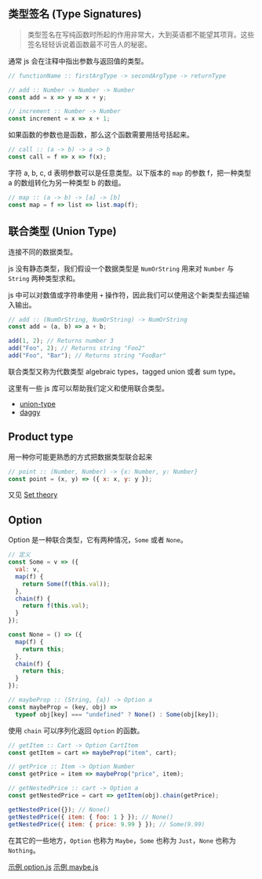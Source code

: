 ## 类型签名 (Type Signatures)

> 类型签名在写纯函数时所起的作用非常大，大到英语都不能望其项背。这些签名轻轻诉说着函数最不可告人的秘密。

通常 js 会在注释中指出参数与返回值的类型。

```js
// functionName :: firstArgType -> secondArgType -> returnType

// add :: Number -> Number -> Number
const add = x => y => x + y;

// increment :: Number -> Number
const increment = x => x + 1;
```

如果函数的参数也是函数，那么这个函数需要用括号括起来。

```js
// call :: (a -> b) -> a -> b
const call = f => x => f(x);
```

字符 a, b, c, d 表明参数可以是任意类型。以下版本的 `map` 的参数 f，把一种类型 a 的数组转化为另一种类型 b 的数组。

```js
// map :: (a -> b) -> [a] -> [b]
const map = f => list => list.map(f);
```

## 联合类型 (Union Type)

连接不同的数据类型。

js 没有静态类型，我们假设一个数据类型是 `NumOrString` 用来对 `Number` 与 `String` 两种类型求和。

js 中可以对数值或字符串使用 `+` 操作符，因此我们可以使用这个新类型去描述输入输出。

```js
// add :: (NumOrString, NumOrString) -> NumOrString
const add = (a, b) => a + b;

add(1, 2); // Returns number 3
add("Foo", 2); // Returns string "Foo2"
add("Foo", "Bar"); // Returns string "FooBar"
```

联合类型又称为代数类型 algebraic types，tagged union 或者 sum type。

这里有一些 js 库可以帮助我们定义和使用联合类型。

- [union-type](https://github.com/paldepind/union-type)
- [daggy](https://github.com/fantasyland/daggy)

## Product type

用一种你可能更熟悉的方式把数据类型联合起来

```js
// point :: (Number, Number) -> {x: Number, y: Number}
const point = (x, y) => ({ x: x, y: y });
```

又见 [Set theory](https://en.wikipedia.org/wiki/Set_theory)

## Option

Option 是一种联合类型，它有两种情况，`Some` 或者 `None`。

```js
// 定义
const Some = v => ({
  val: v,
  map(f) {
    return Some(f(this.val));
  },
  chain(f) {
    return f(this.val);
  }
});

const None = () => ({
  map(f) {
    return this;
  },
  chain(f) {
    return this;
  }
});

// maybeProp :: (String, {a}) -> Option a
const maybeProp = (key, obj) =>
  typeof obj[key] === "undefined" ? None() : Some(obj[key]);
```

使用 `chain` 可以序列化返回 `Option` 的函数。

```js
// getItem :: Cart -> Option CartItem
const getItem = cart => maybeProp("item", cart);

// getPrice :: Item -> Option Number
const getPrice = item => maybeProp("price", item);

// getNestedPrice :: cart -> Option a
const getNestedPrice = cart => getItem(obj).chain(getPrice);

getNestedPrice({}); // None()
getNestedPrice({ item: { foo: 1 } }); // None()
getNestedPrice({ item: { price: 9.99 } }); // Some(9.99)
```

在其它的一些地方，`Option` 也称为 `Maybe`，`Some` 也称为 `Just`，`None` 也称为 `Nothing`。

[示例 option.js](https://github.com/shfshanyue/fp-jargon-zh/blob/master/demos/option.js)
[示例 maybe.js](https://github.com/shfshanyue/fp-jargon-zh/blob/master/demos/maybe.js)
